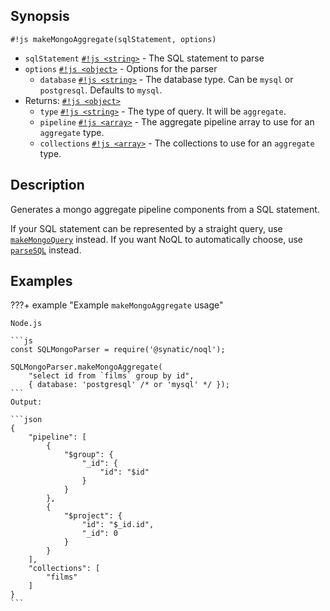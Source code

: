 
## Synopsis

`#!js makeMongoAggregate(sqlStatement, options)`

* `sqlStatement` [`#!js <string>`](https://developer.mozilla.org/en-US/docs/Web/JavaScript/Data_structures#string_type) - The SQL statement to parse
* `options` [`#!js <object>`](https://developer.mozilla.org/en-US/docs/Web/JavaScript/Reference/Global_Objects/Object) - Options for the parser
    * `database` [`#!js <string>`](https://developer.mozilla.org/en-US/docs/Web/JavaScript/Data_structures#string_type) - The database type. Can be `mysql` or `postgresql`. Defaults to `mysql`.
* Returns: [`#!js <object>`](https://developer.mozilla.org/en-US/docs/Web/JavaScript/Data_structures#boolean_type)
    * `type` [`#!js <string>`](https://developer.mozilla.org/en-US/docs/Web/JavaScript/Data_structures#string_type) - The type of query. It will be `aggregate`.
    * `pipeline` [`#!js <array>`](https://developer.mozilla.org/en-US/docs/Web/JavaScript/Reference/Global_Objects/Array) - The aggregate pipeline array to use for an `aggregate` type.
    * `collections` [`#!js <array>`](https://developer.mozilla.org/en-US/docs/Web/JavaScript/Reference/Global_Objects/Array) - The collections to use for an `aggregate` type.

## Description

Generates a mongo aggregate pipeline components from a SQL statement.

If your SQL statement can be represented by a straight query, use [`makeMongoQuery`](/noql-api-reference/makeMongoQuery.md) instead. If you want NoQL to automatically choose, use [`parseSQL`](/noql-api-reference/parseSQL.md) instead.

## Examples

???+ example "Example `makeMongoAggregate` usage"

    Node.js

    ```js
    const SQLMongoParser = require('@synatic/noql');

    SQLMongoParser.makeMongoAggregate(
        "select id from `films` group by id", 
        { database: 'postgresql' /* or 'mysql' */ });
    ```
    Output:

    ```json
    {
        "pipeline": [
            {
                "$group": {
                    "_id": {
                        "id": "$id"
                    }
                }
            },
            {
                "$project": {
                    "id": "$_id.id",
                    "_id": 0
                }
            }
        ],
        "collections": [
            "films"
        ]
    }
    ```

